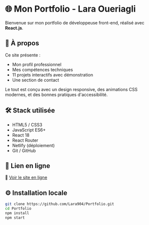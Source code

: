 # 🌐 Mon Portfolio - Lara Oueriagli

Bienvenue sur mon portfolio de développeuse front-end, réalisé avec **React.js**.

## 🚀 À propos

Ce site présente :
- Mon profil professionnel
- Mes compétences techniques
- 11 projets interactifs avec démonstration
- Une section de contact

Le tout est conçu avec un design responsive, des animations CSS modernes, et des bonnes pratiques d'accessibilité.

## 🛠️ Stack utilisée

- HTML5 / CSS3
- JavaScript ES6+
- React 18
- React Router
- Netlify (déploiement)
- Git / GitHub

## 📍 Lien en ligne

🔗 [Voir le site en ligne](https://ton-lien-netlify.netlify.app)

## ⚙️ Installation locale

```bash
git clone https://github.com/Lara904/Portfolio.git
cd Portfolio
npm install
npm start
